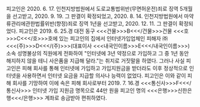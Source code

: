 피고인은 2020. 6. 17. 인천지방법원에서 도로교통법위반(무면허운전)죄로 징역 5개월을 선고받고, 2020. 9. 19. 그 판결이 확정되었고, 2020. 8. 14. 인천지방법원에서 마약류관리에관한법률위반(향정)죄로 징역 1년을 선고받고, 2020. 12. 11. 그 판결이 확정되었다.
피고인은 2019. 6. 25.경 대전 동구 <<<건물>>>B<<</건물>>>건물 <<<호>>>C<<</호>>>호에 있는 피고인의 집에서 인터넷가입업체인 피해자 ㈜<<<(주)>>>D<<</(주)>>>(대표이사 <<<내국인이름>>>E<<</내국인이름>>>) 소속 성명불상의 직원에게 전화하여 "인터넷에 3년 약정으로 가입하고 그 중 1년 동안 해지하지 않을 테니 사은품을 지급해 달라."는 취지로 거짓말을 하였다. 그러나 사실 피고인은 피해 회사를 통해 인터넷에 가입하고 가입지원금을 받더라도 이후 정상적으로 인터넷을 사용하면서 인터넷 요금을 지급할 의사나 능력이 없었다.
피고인은 이와 같이 피해 회사를 기망하여 이에 속은 피해 회사로부터 2019. 7. 16.경 <<<통신사>>>F<<</통신사>>> 인터넷 가입 지원금 명목으로 44만 원을 피고인 명의 <<<은행>>>신한은행<<</은행>>> 계좌로 송금받아 편취하였다.